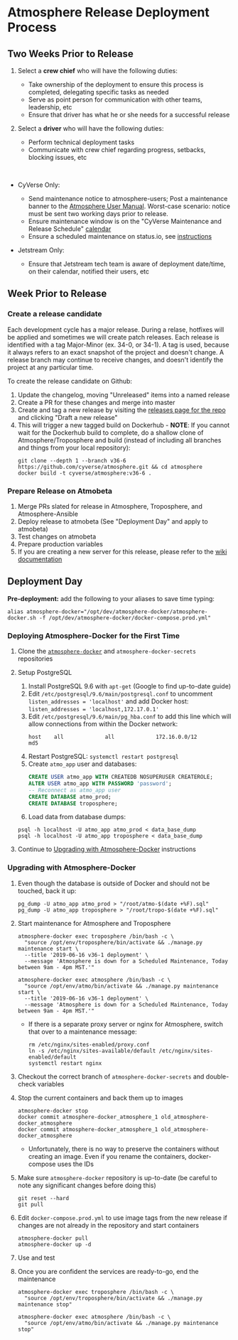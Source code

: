 # Atmosphere Release Deployment Process


## Two Weeks Prior to Release

1. Select a **crew chief** who will have the following duties:
    - Take ownership of the deployment to ensure this process is completed, delegating specific tasks as needed
    - Serve as point person for communication with other teams, leadership, etc
    - Ensure that driver has what he or she needs for a successful release


2. Select a **driver** who will have the following duties:
    - Perform technical deployment tasks
    - Communicate with crew chief regarding progress, setbacks, blocking issues, etc

<br>

- CyVerse Only:
    - Send maintenance notice to atmosphere-users; Post a maintenance banner to the [Atmosphere User Manual](https://pods.iplantcollaborative.org/wiki/display/atmman/Atmosphere+Manual+Table+of+Contents). Worst-case scenario: notice must be sent two working days prior to release.
    - Ensure maintenance window is on the "CyVerse Maintenance and Release Schedule" [calendar](https://wiki.cyverse.org/wiki/display/staff/Subscribe+to+CyVerse+Calendars)
    - Ensure a scheduled maintenance on status.io, see [instructions](https://github.com/cyverse/status-site/blob/master/docs/Maintenance.md)


- Jetstream Only:
    - Ensure that Jetstream tech team is aware of deployment date/time, on their calendar, notified their users, etc


## Week Prior to Release

### Create a release candidate
Each development cycle has a major release. During a relase, hotfixes will be applied and sometimes we will create patch releases. Each release is identified with a tag Major-Minor (ex. 34-0, or 34-1). A tag is used, because it always refers to an exact snapshot of the project and doesn't change. A release branch may continue to receive changes, and doesn't identify the project at any particular time.


To create the release candidate on Github:

  1. Update the changelog, moving "Unreleased" items into a named release
  2. Create a PR for these changes and merge into master
  3. Create and tag a new release by visiting the [releases page for the repo](https://github.com/cyverse/atmosphere/releases) and clicking "Draft a new release"
  4. This will trigger a new tagged build on Dockerhub
    - **NOTE**: If you cannot wait for the Dockerhub build to complete, do a shallow clone of Atmosphere/Troposphere and build (instead of including all branches and things from your local repository):
        ```shell
        git clone --depth 1 --branch v36-6 https://github.com/cyverse/atmosphere.git && cd atmosphere
        docker build -t cyverse/atmosphere:v36-6 .
        ```


### Prepare Release on Atmobeta
1. Merge PRs slated for release in Atmosphere, Troposphere, and Atmosphere-Ansible
2. Deploy release to atmobeta (See "Deployment Day" and apply to atmobeta)
3. Test changes on atmobeta
4. Prepare production variables
5. If you are creating a new server for this release, please refer to the [wiki documentation](https://wiki.cyverse.org/wiki/display/csmgmt/Atmosphere+Release+Deployment+Process)


## Deployment Day

**Pre-deployment:** add the following to your aliases to save time typing:
```shell
alias atmosphere-docker="/opt/dev/atmosphere-docker/atmosphere-docker.sh -f /opt/dev/atmosphere-docker/docker-compose.prod.yml"
```

### Deploying Atmosphere-Docker for the First Time

1. Clone the [`atmosphere-docker`](https://github.com/cyverse/atmosphere-docker) and `atmosphere-docker-secrets` repositories

2. Setup PostgreSQL
    1. Install PostgreSQL 9.6 with `apt-get` (Google to find up-to-date guide)
    2. Edit `/etc/postgresql/9.6/main/postgresql.conf` to uncomment `listen_addresses = 'localhost'` and add Docker host: `listen_addresses = 'localhost,172.17.0.1'`
    3. Edit `/etc/postgresql/9.6/main/pg_hba.conf` to add this line which will allow connections from within the Docker network:
        ```
        host    all             all             172.16.0.0/12           md5
        ```
    4. Restart PostgreSQL: `systemctl restart postgresql`
    5. Create `atmo_app` user and databases:
        ```SQL
        CREATE USER atmo_app WITH CREATEDB NOSUPERUSER CREATEROLE;
        ALTER USER atmo_app WITH PASSWORD 'password';
        -- Reconnect as atmo_app user
        CREATE DATABASE atmo_prod;
        CREATE DATABASE troposphere;
        ```
    6. Load data from database dumps:
      ```shell
      psql -h localhost -U atmo_app atmo_prod < data_base_dump
      psql -h localhost -U atmo_app troposphere < data_base_dump
      ```


3. Continue to [Upgrading with Atmosphere-Docker](#upgrading-with-atmosphere-docker) instructions


### Upgrading with Atmosphere-Docker

1. Even though the database is outside of Docker and should not be touched, back it up:
    ```shell
    pg_dump -U atmo_app atmo_prod > "/root/atmo-$(date +%F).sql"
    pg_dump -U atmo_app troposphere > "/root/tropo-$(date +%F).sql"
    ```

2. Start maintenance for Atmosphere and Troposphere
    ```shell
    atmosphere-docker exec troposphere /bin/bash -c \
      "source /opt/env/troposphere/bin/activate && ./manage.py maintenance start \
      --title '2019-06-16 v36-1 deployment' \
      --message 'Atmosphere is down for a Scheduled Maintenance, Today between 9am - 4pm MST.'"

    atmosphere-docker exec atmosphere /bin/bash -c \
      "source /opt/env/atmo/bin/activate && ./manage.py maintenance start \
      --title '2019-06-16 v36-1 deployment' \
      --message 'Atmosphere is down for a Scheduled Maintenance, Today between 9am - 4pm MST.'"
    ```
    - If there is a separate proxy server or nginx for Atmosphere, switch that over to a maintenance message:
      ```shell
      rm /etc/nginx/sites-enabled/proxy.conf
      ln -s /etc/nginx/sites-available/default /etc/nginx/sites-enabled/default
      systemctl restart nginx
      ```

3. Checkout the correct branch of `atmosphere-docker-secrets` and double-check variables

4. Stop the current containers and back them up to images
    ```shell
    atmosphere-docker stop
    docker commit atmosphere-docker_atmosphere_1 old_atmosphere-docker_atmosphere
    docker commit atmosphere-docker_atmosphere_1 old_atmosphere-docker_atmosphere
    ```
    - Unfortunately, there is no way to preserve the containers without creating an image. Even if you rename the containers, docker-compose uses the IDs

5. Make sure `atmosphere-docker` repository is up-to-date (be careful to note any significant changes before doing this)
    ```shell
    git reset --hard
    git pull
    ```

6. Edit `docker-compose.prod.yml` to use image tags from the new release if changes are not already in the repository and start containers
    ```shell
    atmosphere-docker pull
    atmosphere-docker up -d
    ```

7. Use and test

8. Once you are confident the services are ready-to-go, end the maintenance
    ```shell
    atmosphere-docker exec troposphere /bin/bash -c \
      "source /opt/env/troposphere/bin/activate && ./manage.py maintenance stop"

    atmosphere-docker exec atmosphere /bin/bash -c \
      "source /opt/env/atmo/bin/activate && ./manage.py maintenance stop"
    ```

